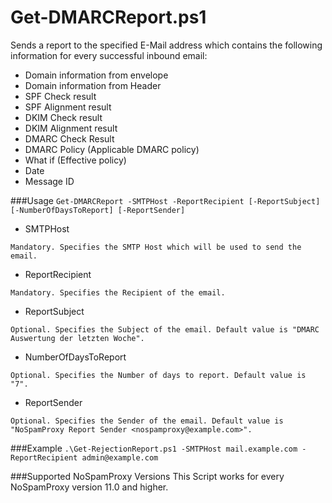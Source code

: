 # Get-DMARCReport.ps1
Sends a report to the specified E-Mail address which contains the following information for every successful inbound email:
 - Domain information from envelope
 - Domain information from Header
 - SPF Check result
 - SPF Alignment result
 - DKIM Check result
 - DKIM Alignment result
 - DMARC Check Result
 - DMARC Policy (Applicable DMARC policy)
 - What if (Effective policy)
 - Date
 - Message ID 


###Usage
`Get-DMARCReport -SMTPHost -ReportRecipient [-ReportSubject] [-NumberOfDaysToReport] [-ReportSender]`

- SMTPHost
```
Mandatory. Specifies the SMTP Host which will be used to send the email.
```
- ReportRecipient
```
Mandatory. Specifies the Recipient of the email.
```
- ReportSubject
```
Optional. Specifies the Subject of the email. Default value is "DMARC Auswertung der letzten Woche".
```
- NumberOfDaysToReport
```
Optional. Specifies the Number of days to report. Default value is "7".
```
- ReportSender
```
Optional. Specifies the Sender of the email. Default value is "NoSpamProxy Report Sender <nospamproxy@example.com>".
```

###Example
`.\Get-RejectionReport.ps1 -SMTPHost mail.example.com -ReportRecipient admin@example.com`

###Supported NoSpamProxy Versions
This Script works for every NoSpamProxy version 11.0 and higher.
